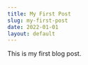 ```yaml
---
title: My First Post
slug: my-first-post
date: 2022-01-01
layout: default
---
```


This is my first blog post.
